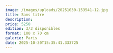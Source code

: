 ```yaml
---
image: /images/uploads/20251030-153541-12.jpg
title: Sans titre
description: 
price: 5250
edition: 3/3 disponibles
format: 100 x 70 cm
galerie: Paris
date: 2025-10-30T15:35:41.333725
---
```

